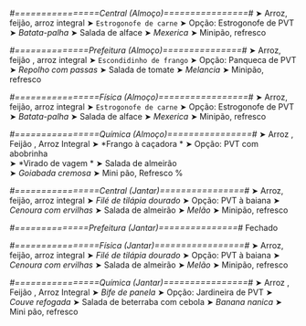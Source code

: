 
*#================Central (Almoço)================#*
➤ Arroz, feijão, arroz integral
➤ `Estrogonofe de carne`
➤ Opção: Estrogonofe de PVT
➤ *Batata-palha*
➤ Salada de alface
➤ *Mexerica*
➤ Minipão, refresco

*#==============Prefeitura (Almoço)===============#*
➤ Arroz, feijão , arroz integral
➤ `Escondidinho de frango`
➤ Opção: Panqueca de PVT 
➤ *Repolho com passas*
➤ Salada de tomate
➤ *Melancia*
➤ Minipão, refresco

*#================Física (Almoço)=================#*
➤ Arroz, feijão, arroz integral
➤ `Estrogonofe de carne`
➤ Opção: Estrogonofe de PVT
➤ *Batata-palha*
➤ Salada de alface
➤ *Mexerica*
➤ Minipão, refresco

*#================Química (Almoço)================#*
➤ Arroz ,  Feijão ,  Arroz Integral
➤ *Frango à caçadora *
➤ Opção: PVT com abobrinha   
➤ *Virado de vagem *
➤ Salada de almeirão    
➤ *Goiabada cremosa*
➤ Mini pão, Refresco
%

*#================Central (Jantar)================#*
➤ Arroz, feijão, arroz integral
➤ *Filé de tilápia dourado*
➤ Opção: PVT à baiana
➤ *Cenoura com ervilhas*
➤ Salada de almeirão
➤ *Melão*
➤ Minipão, refresco

*#==============Prefeitura (Jantar)===============#*
Fechado

*#================Física (Jantar)=================#*
➤ Arroz, feijão, arroz integral
➤ *Filé de tilápia dourado*
➤ Opção: PVT à baiana
➤ *Cenoura com ervilhas*
➤ Salada de almeirão
➤ *Melão*
➤ Minipão, refresco

*#================Química (Jantar)================#*
➤ Arroz ,  Feijão ,  Arroz Integral
➤ *Bife de panela*
➤ Opção: Jardineira de PVT 
➤ *Couve refogada*
➤ Salada de beterraba com cebola
➤ *Banana nanica*
➤ Mini pão, refresco 
